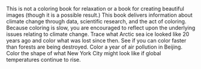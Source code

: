 This is not a coloring book for relaxation or a book for creating beautiful images (though it is a possible result.) This book delivers information about climate change through data, scientific research, and the act of coloring. Because coloring is slow, you are encouraged to reflect upon the underlying issues relating to climate change. Trace what Arctic sea ice looked like 20 years ago and color what was lost since then. See if you can color faster than forests are being destroyed. Color a year of air pollution in Beijing. Color the shape of what New York City might look like if global temperatures continue to rise.
